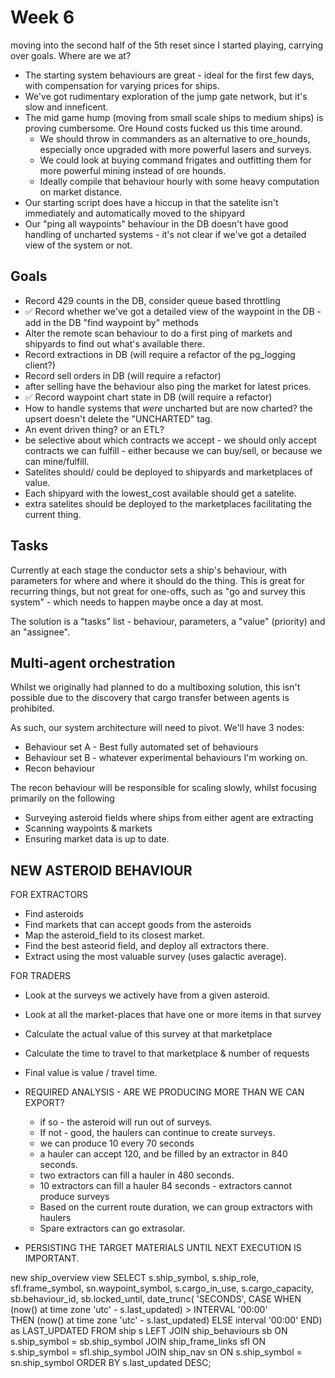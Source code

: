 # Week 6

moving into the second half of the 5th reset since I started playing, carrying over goals.
Where are we at? 
* The starting system behaviours are great - ideal for the first few days, with compensation for varying prices for ships.
* We've got rudimentary exploration of the jump gate network, but it's slow and inneficent.
* The mid game hump (moving from small scale ships to medium ships) is proving cumbersome. Ore Hound costs fucked us this time around. 
  * We should throw in commanders as an alternative to ore_hounds, especially once upgraded with more powerful lasers and surveys.
  * We could look at buying command frigates and outfitting them for more powerful mining instead of ore hounds.
  * Ideally compile that behaviour hourly with some heavy computation on market distance.
* Our starting script does have a hiccup in that the satelite isn't immediately and automatically moved to the shipyard
* Our "ping all waypoints" behaviour in the DB doesn't have good handling of uncharted systems - it's not clear if we've got a detailed view of the system or not.

## Goals

* Record 429 counts in the DB, consider queue based throttling 
* ✅ Record whether we've got a detailed view of the waypoint in the DB - add in the DB "find waypoint by" methods
* Alter the remote scan behaviour to do a first ping of markets and shipyards to find out what's available there.
* Record extractions in DB (will require a refactor of the pg_logging client?)
* Record sell orders in DB (will require a refactor)
 * after selling have the behaviour also ping the market for latest prices.
* ✅ Record waypoint chart state in DB (will require a refactor)
 * How to handle systems that _were_ uncharted but are now charted? the upsert doesn't delete the "UNCHARTED" tag. 
 * An event driven thing? or an ETL?
* be selective about which contracts we accept - we should only accept contracts we can fulfill - either because we can buy/sell, or because we can mine/fulfill.
* Satelites should/ could be deployed to shipyards and marketplaces of value.
 * Each shipyard with the lowest_cost available should get a satelite.
 * extra satelites should be deployed to the marketplaces facilitating the current thing.
## Tasks

Currently at each stage the conductor sets a ship's behaviour, with parameters for where and where it should do the thing.
This is great for recurring things, but not great for one-offs, such as "go and survey this system" - which needs to happen maybe once a day at most.

The solution is a "tasks" list - behaviour, parameters, a "value" (priority) and an "assignee". 


## Multi-agent orchestration

Whilst we originally had planned to do a multiboxing solution, this isn't possible due to the discovery that cargo transfer between agents is prohibited.

As such, our system architecture will need to pivot.
We'll have 3 nodes:
* Behaviour set A - Best fully automated set of behaviours
* Behaviour set B - whatever experimental behaviours I'm working on.
* Recon behaviour 

The recon behaviour will be responsible for scaling slowly, whilst focusing primarily on the following
* Surveying asteroid fields where ships from either agent are extracting
* Scanning waypoints & markets
* Ensuring market data is up to date. 



## NEW ASTEROID BEHAVIOUR
FOR EXTRACTORS
* Find asteroids
* Find markets that can accept goods from the asteroids
* Map the asteroid_field to its closest market. 
* Find the best asteorid field, and deploy all extractors there.
* Extract using the most valuable survey (uses galactic average).

FOR TRADERS
* Look at the surveys we actively have from a given asteroid.
* Look at all the market-places that have one or more items in that survey

* Calculate the actual value of this survey at that marketplace
* Calculate the time to travel to that marketplace & number of requests
* Final value is value / travel time.

* REQUIRED ANALYSIS - ARE WE PRODUCING MORE THAN WE CAN EXPORT?
  * if so - the asteroid will run out of surveys.
  * If not - good, the haulers can continue to create surveys.
  * we can produce 10 every 70 seconds
  * a hauler can accept 120, and be filled by an extractor in 840 seconds.
  * two extractors can fill a hauler in 480 seconds. 
  * 10 extractors can fill a hauler 84 seconds - extractors cannot produce surveys
  * Based on the current route duration, we can group extractors with haulers
  * Spare extractors can go extrasolar.
  

* PERSISTING THE TARGET MATERIALS UNTIL NEXT EXECUTION IS IMPORTANT.


new ship_overview view
SELECT s.ship_symbol,
    s.ship_role,
    sfl.frame_symbol,
    sn.waypoint_symbol,
    s.cargo_in_use,
    s.cargo_capacity,
    sb.behaviour_id,
	sb.locked_until,
	date_trunc( 'SECONDS',
	CASE WHEN (now() at time zone 'utc' - s.last_updated) > INTERVAL '00:00'  
    	THEN (now() at time zone 'utc' - s.last_updated) 
    	ELSE interval '00:00'
	END) as LAST_UPDATED
   FROM ship s
     LEFT JOIN ship_behaviours sb ON s.ship_symbol = sb.ship_symbol
     JOIN ship_frame_links sfl ON s.ship_symbol = sfl.ship_symbol
     JOIN ship_nav sn ON s.ship_symbol = sn.ship_symbol
  ORDER BY s.last_updated DESC;